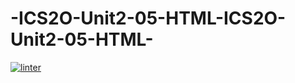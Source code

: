 # -ICS2O-Unit2-05-HTML-ICS2O-Unit2-05-HTML-
[![linter](https://github.com/<JacobGD1>/<-ICS2O-Unit2-05-HTML-ICS2O-Unit2-05-HTML->/workflows/linter/badge.svg)](https://github.com/marketplace/actions/super-linter)         
